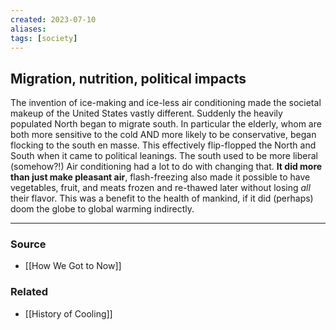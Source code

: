 ```yaml
---
created: 2023-07-10
aliases: 
tags: [society]
---
```


## Migration, nutrition, political impacts

The invention of ice-making and ice-less air conditioning made the societal makeup of the United States vastly different. Suddenly the heavily populated North began to migrate south. In particular the elderly, whom are both more sensitive to the cold AND more likely to be conservative, began flocking to the south en masse. This effectively flip-flopped the North and South when it came to political leanings. The south used to be more liberal (somehow?!) Air conditioning had a lot to do with changing that. **It did more than just make pleasant air**, flash-freezing also made it possible to have vegetables, fruit, and meats frozen and re-thawed later without losing _all_ their flavor. This was a benefit to the health of mankind, if it did (perhaps) doom the globe to global warming indirectly.

---
### Source
- [[How We Got to Now]]

### Related
- [[History of Cooling]]
 